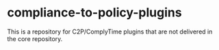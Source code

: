 # compliance-to-policy-plugins

This is a repository for C2P/ComplyTime plugins that are not delivered in the core repository.
